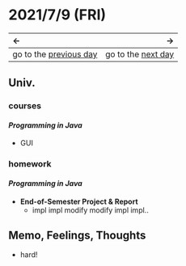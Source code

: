 # 2021/7/9 (FRI)
|←|→|
|:---|---:|
go to the [previous day](./8th.md) | go to the [next day](./10th.md)

## Univ.
### courses
#### *Programming in Java*
- GUI

### homework
#### *Programming in Java*
- **End-of-Semester Project & Report**
  - impl impl modify modify impl impl..

## Memo, Feelings, Thoughts
- hard!
